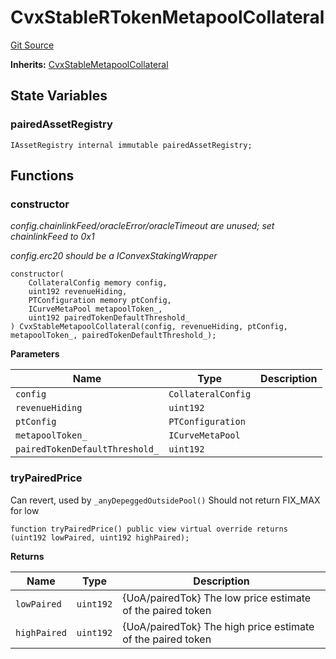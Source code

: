 # CvxStableRTokenMetapoolCollateral
[Git Source](https://github.com/larrythecucumber321/protocol/blob/77d337b8595ba96d069ded321419b36a61984170/contracts/plugins/assets/convex/CvxStableRTokenMetapoolCollateral.sol)

**Inherits:**
[CvxStableMetapoolCollateral](/tools/docgen/src/contracts/plugins/assets/convex/CvxStableMetapoolCollateral.sol/contract.CvxStableMetapoolCollateral.md)


## State Variables
### pairedAssetRegistry

```solidity
IAssetRegistry internal immutable pairedAssetRegistry;
```


## Functions
### constructor

*config.chainlinkFeed/oracleError/oracleTimeout are unused; set chainlinkFeed to 0x1*

*config.erc20 should be a IConvexStakingWrapper*


```solidity
constructor(
    CollateralConfig memory config,
    uint192 revenueHiding,
    PTConfiguration memory ptConfig,
    ICurveMetaPool metapoolToken_,
    uint192 pairedTokenDefaultThreshold_
) CvxStableMetapoolCollateral(config, revenueHiding, ptConfig, metapoolToken_, pairedTokenDefaultThreshold_);
```
**Parameters**

|Name|Type|Description|
|----|----|-----------|
|`config`|`CollateralConfig`||
|`revenueHiding`|`uint192`||
|`ptConfig`|`PTConfiguration`||
|`metapoolToken_`|`ICurveMetaPool`||
|`pairedTokenDefaultThreshold_`|`uint192`||


### tryPairedPrice

Can revert, used by `_anyDepeggedOutsidePool()`
Should not return FIX_MAX for low


```solidity
function tryPairedPrice() public view virtual override returns (uint192 lowPaired, uint192 highPaired);
```
**Returns**

|Name|Type|Description|
|----|----|-----------|
|`lowPaired`|`uint192`|{UoA/pairedTok} The low price estimate of the paired token|
|`highPaired`|`uint192`|{UoA/pairedTok} The high price estimate of the paired token|


